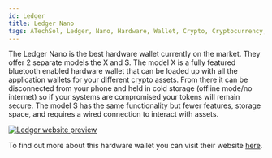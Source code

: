 ```yaml
---
id: Ledger
title: Ledger Nano
tags: ATechSol, Ledger, Nano, Hardware, Wallet, Crypto, Cryptocurrency, Blockchain, Cold, Storage
---
```


The Ledger Nano is the best hardware wallet currently on the market. They offer 2 separate models the X and S. The model X is a fully featured bluetooth enabled hardware wallet that can be loaded up with all the application wallets for your different crypto assets. From there it can be disconnected from your phone and held in cold storage (offline mode/no internet) so if your systems are compromised your tokens will remain secure. The model S has the same functionality but fewer features, storage space, and requires a wired connection to interact with assets.

[<img alt="Ledger website preview" src="/img/Ledger.png" />](https://www.ledger.com/)

To find out more about this hardware wallet you can visit their website [here](https://www.ledger.com/).
